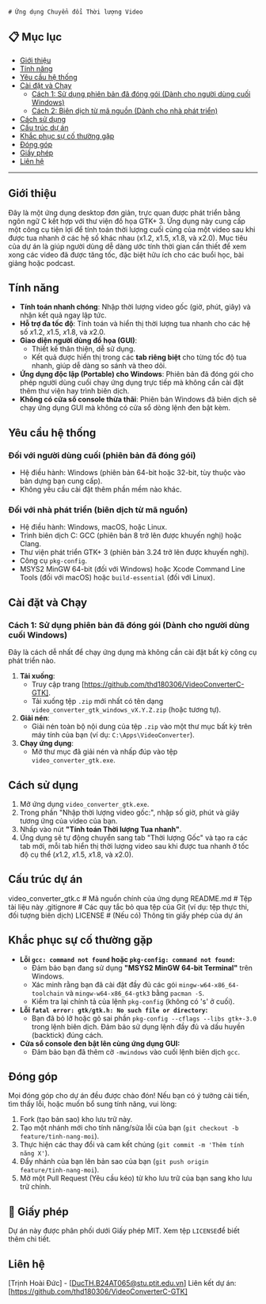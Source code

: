                                                                                     # Ứng dụng Chuyển đổi Thời lượng Video
## 📋 Mục lục
* [Giới thiệu](#-giới-thiệu)
* [Tính năng](#-tính-năng)
* [Yêu cầu hệ thống](#-yêu-cầu-hệ-thống)
* [Cài đặt và Chạy](#-cài-đặt-và-chạy)
    * [Cách 1: Sử dụng phiên bản đã đóng gói (Dành cho người dùng cuối Windows)](#cách-1-sử-dụng-phiên-bản-đã-đóng-gói-dành-cho-người-dùng-cuối-windows)
    * [Cách 2: Biên dịch từ mã nguồn (Dành cho nhà phát triển)](#cách-2-biên-dịch-từ-mã-nguồn-dành-cho-nhà-phát-triển)
* [Cách sử dụng](#-cách-sử-dụng)
* [Cấu trúc dự án](#-cấu-trúc-dự-án)
* [Khắc phục sự cố thường gặp](#-khắc-phục-sự-cố-thường-gặp)
* [Đóng góp](#-đóng-góp)
* [Giấy phép](#-giấy-phép)
* [Liên hệ](#-liên-hệ)
---
##  Giới thiệu
Đây là một ứng dụng desktop đơn giản, trực quan được phát triển bằng ngôn ngữ C kết hợp với thư viện đồ họa GTK+ 3. Ứng dụng này cung cấp một công cụ tiện lợi để tính toán thời lượng cuối cùng của một video sau khi được tua nhanh ở các hệ số khác nhau (x1.2, x1.5, x1.8, và x2.0).
Mục tiêu của dự án là giúp người dùng dễ dàng ước tính thời gian cần thiết để xem xong các video đã được tăng tốc, đặc biệt hữu ích cho các buổi học, bài giảng hoặc podcast.
##  Tính năng
* **Tính toán nhanh chóng**: Nhập thời lượng video gốc (giờ, phút, giây) và nhận kết quả ngay lập tức.
* **Hỗ trợ đa tốc độ**: Tính toán và hiển thị thời lượng tua nhanh cho các hệ số $x1.2$, $x1.5$, $x1.8$, và $x2.0$.
* **Giao diện người dùng đồ họa (GUI)**:
    * Thiết kế thân thiện, dễ sử dụng.
    * Kết quả được hiển thị trong các **tab riêng biệt** cho từng tốc độ tua nhanh, giúp dễ dàng so sánh và theo dõi.
* **Ứng dụng độc lập (Portable) cho Windows**: Phiên bản đã đóng gói cho phép người dùng cuối chạy ứng dụng trực tiếp mà không cần cài đặt thêm thư viện hay trình biên dịch.
* **Không có cửa sổ console thừa thãi**: Phiên bản Windows đã biên dịch sẽ chạy ứng dụng GUI mà không có cửa sổ dòng lệnh đen bật kèm.
##  Yêu cầu hệ thống
### Đối với người dùng cuối (phiên bản đã đóng gói)
* Hệ điều hành: Windows (phiên bản 64-bit hoặc 32-bit, tùy thuộc vào bản dựng bạn cung cấp).
* Không yêu cầu cài đặt thêm phần mềm nào khác.
### Đối với nhà phát triển (biên dịch từ mã nguồn)
* Hệ điều hành: Windows, macOS, hoặc Linux.
* Trình biên dịch C: GCC (phiên bản 8 trở lên được khuyến nghị) hoặc Clang.
* Thư viện phát triển GTK+ 3 (phiên bản 3.24 trở lên được khuyến nghị).
* Công cụ `pkg-config`.
* MSYS2 MinGW 64-bit (đối với Windows) hoặc Xcode Command Line Tools (đối với macOS) hoặc `build-essential` (đối với Linux).
## Cài đặt và Chạy
### Cách 1: Sử dụng phiên bản đã đóng gói (Dành cho người dùng cuối Windows)
Đây là cách dễ nhất để chạy ứng dụng mà không cần cài đặt bất kỳ công cụ phát triển nào.
1.  **Tải xuống**:
    * Truy cập trang [https://github.com/thd180306/VideoConverterC-GTK].
    * Tải xuống tệp `.zip` mới nhất có tên dạng `video_converter_gtk_windows_vX.Y.Z.zip` (hoặc tương tự).
2.  **Giải nén**:
    * Giải nén toàn bộ nội dung của tệp `.zip` vào một thư mục bất kỳ trên máy tính của bạn (ví dụ: `C:\Apps\VideoConverter`).
3.  **Chạy ứng dụng**:
    * Mở thư mục đã giải nén và nhấp đúp vào tệp `video_converter_gtk.exe`.
##  Cách sử dụng
1.  Mở ứng dụng `video_converter_gtk.exe`.
2.  Trong phần "Nhập thời lượng video gốc:", nhập số giờ, phút và giây tương ứng của video của bạn.
3.  Nhấp vào nút **"Tính toán Thời lượng Tua nhanh"**.
4.  Ứng dụng sẽ tự động chuyển sang tab "Thời lượng Gốc" và tạo ra các tab mới, mỗi tab hiển thị thời lượng video sau khi được tua nhanh ở tốc độ cụ thể ($x1.2$, $x1.5$, $x1.8$, và $x2.0$).
##  Cấu trúc dự án
 video_converter_gtk.c  # Mã nguồn chính của ứng dụng
 README.md              # Tệp tài liệu này
.gitignore             # Các quy tắc bỏ qua tệp của Git (ví dụ: tệp thực thi, đối tượng biên dịch)
 LICENSE                # (Nếu có) Thông tin giấy phép của dự án
## Khắc phục sự cố thường gặp
* **Lỗi `gcc: command not found` hoặc `pkg-config: command not found`:**
    * Đảm bảo bạn đang sử dụng **"MSYS2 MinGW 64-bit Terminal"** trên Windows.
    * Xác minh rằng bạn đã cài đặt đầy đủ các gói `mingw-w64-x86_64-toolchain` và `mingw-w64-x86_64-gtk3` bằng `pacman -S`.
    * Kiểm tra lại chính tả của lệnh `pkg-config` (không có 's' ở cuối).
* **Lỗi `fatal error: gtk/gtk.h: No such file or directory`:**
    * Bạn đã bỏ lỡ hoặc gõ sai phần `pkg-config --cflags --libs gtk+-3.0` trong lệnh biên dịch. Đảm bảo sử dụng lệnh đầy đủ và dấu huyền (backtick) đúng cách.
* **Cửa sổ console đen bật lên cùng ứng dụng GUI:**
    * Đảm bảo bạn đã thêm cờ `-mwindows` vào cuối lệnh biên dịch `gcc`.
## Đóng góp
Mọi đóng góp cho dự án đều được chào đón! Nếu bạn có ý tưởng cải tiến, tìm thấy lỗi, hoặc muốn bổ sung tính năng, vui lòng:
1.  Fork (tạo bản sao) kho lưu trữ này.
2.  Tạo một nhánh mới cho tính năng/sửa lỗi của bạn (`git checkout -b feature/tinh-nang-moi`).
3.  Thực hiện các thay đổi và cam kết chúng (`git commit -m 'Thêm tính năng X'`).
4.  Đẩy nhánh của bạn lên bản sao của bạn (`git push origin feature/tinh-nang-moi`).
5.  Mở một Pull Request (Yêu cầu kéo) từ kho lưu trữ của bạn sang kho lưu trữ chính.
## 📄 Giấy phép
Dự án này được phân phối dưới Giấy phép MIT. Xem tệp `LICENSE`để biết thêm chi tiết.
## Liên hệ
[Trịnh Hoài Đức] - [DucTH.B24AT065@stu.ptit.edu.vn]
Liên kết dự án: [https://github.com/thd180306/VideoConverterC-GTK]

